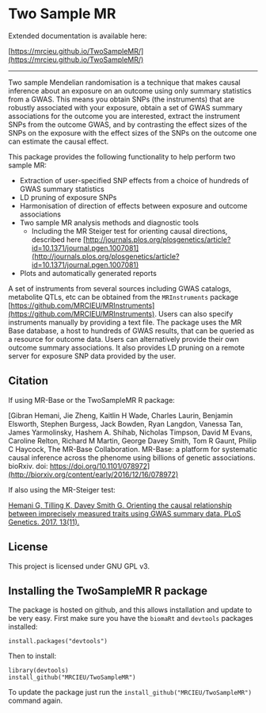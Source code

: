 # Two Sample MR

Extended documentation is available here:

[https://mrcieu.github.io/TwoSampleMR/](https://mrcieu.github.io/TwoSampleMR/)

* * *

Two sample Mendelian randomisation is a technique that makes causal inference about an exposure on an outcome using only summary statistics from a GWAS. This means you obtain SNPs (the instruments) that are robustly associated with your exposure, obtain a set of GWAS summary associations for the outcome you are interested, extract the instrument SNPs from the outcome GWAS, and by contrasting the effect sizes of the SNPs on the exposure with the effect sizes of the SNPs on the outcome one can estimate the causal effect.

This package provides the following functionality to help perform two sample MR:

- Extraction of user-specified SNP effects from a choice of hundreds of GWAS summary statistics
- LD pruning of exposure SNPs
- Harmonisation of direction of effects between exposure and outcome associations
- Two sample MR analysis methods and diagnostic tools
	- Including the MR Steiger test for orienting causal directions, described here [http://journals.plos.org/plosgenetics/article?id=10.1371/journal.pgen.1007081](http://journals.plos.org/plosgenetics/article?id=10.1371/journal.pgen.1007081)
- Plots and automatically generated reports


A set of instruments from several sources including GWAS catalogs, metabolite QTLs, etc can be obtained from the `MRInstruments` package [https://github.com/MRCIEU/MRInstruments](https://github.com/MRCIEU/MRInstruments). Users can also specify instruments manually by providing a text file. The package uses the MR Base database, a host to hundreds of GWAS results, that can be queried as a resource for outcome data. Users can alternatively provide their own outcome summary associations. It also provides LD pruning on a remote server for exposure SNP data provided by the user.

## Citation

If using MR-Base or the TwoSampleMR R package:

[Gibran Hemani, Jie Zheng, Kaitlin H Wade, Charles Laurin, Benjamin Elsworth, Stephen Burgess, Jack Bowden, Ryan Langdon, Vanessa Tan, James Yarmolinsky, Hashem A. Shihab, Nicholas Timpson, David M Evans, Caroline Relton, Richard M Martin, George Davey Smith, Tom R Gaunt, Philip C Haycock, The MR-Base Collaboration.
MR-Base: a platform for systematic causal inference across the phenome using billions of genetic associations. 
bioRxiv. doi: https://doi.org/10.1101/078972](http://biorxiv.org/content/early/2016/12/16/078972)

If also using the MR-Steiger test:

[Hemani G, Tilling K, Davey Smith G. 
Orienting the causal relationship between imprecisely measured traits using GWAS summary data. 
PLoS Genetics. 2017. 13(11).](http://journals.plos.org/plosgenetics/article?id=10.1371/journal.pgen.1007081)

## License

This project is licensed under GNU GPL v3.

## Installing the TwoSampleMR R package

The package is hosted on github, and this allows installation and update to be very easy. First make sure you have the `biomaRt` and `devtools` packages installed:

    install.packages("devtools")

Then to install:

    library(devtools)
    install_github("MRCIEU/TwoSampleMR")

To update the package just run the `install_github("MRCIEU/TwoSampleMR")` command again.
